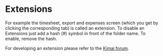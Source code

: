 # Extensions

For example the timesheet, export and expenses screen (which you get by clicking the corresponding tab) is called an extension. To disable an Extensions just add a hash (#) symbol in front of the folder name. To enable, remove the hash.

For developing an extension please refer to the [Kimai forum](http://forum.kimai.org).
